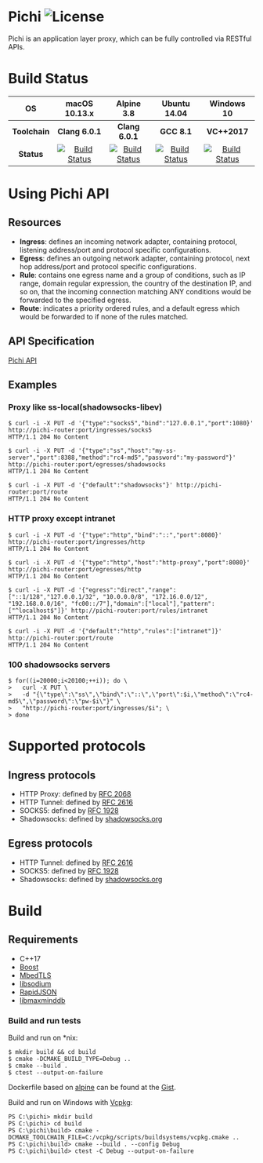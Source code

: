 # Pichi ![License](https://img.shields.io/badge/license-BSD%203--Clause-blue.svg)

Pichi is an application layer proxy, which can be fully controlled via RESTful APIs.

# Build Status

| OS | macOS 10.13.x | Alpine 3.8 | Ubuntu 14.04 | Windows 10 |
|:-------------:|:-----------------------------------------------------------------------------------------------------------------------:|:-----------------------------------------------------------------------------------------------------------------------:|:-----------------------------------------------------------------------------------------------------------------------:|:-----------------------------------------------------------------------------------------------------------------------------------------------------------------------------------------------------------------:|
| **Toolchain** | **Clang 6.0.1** | **Clang 6.0.1** | **GCC 8.1** | **VC++2017** |
| **Status** | [![Build Status](https://travis-ci.org/pichi-router/pichi.svg?branch=master)](https://travis-ci.org/pichi-router/pichi) | [![Build Status](https://travis-ci.org/pichi-router/pichi.svg?branch=master)](https://travis-ci.org/pichi-router/pichi) | [![Build Status](https://travis-ci.org/pichi-router/pichi.svg?branch=master)](https://travis-ci.org/pichi-router/pichi) | [![Build Status](https://ci.appveyor.com/api/projects/status/github/pichi-router/pichi?branch=appveyor&svg=true)](https://ci.appveyor.com/project/pichi-router/pichi) |

# Using Pichi API

## Resources

* **Ingress**: defines an incoming network adapter, containing protocol, listening address/port and protocol specific configurations.
* **Egress**: defines an outgoing network adapter, containing protocol, next hop address/port and protocol specific configurations.
* **Rule**: contains one egress name and a group of conditions, such as IP range, domain regular expression, the country of the destination IP, and so on, that the incoming connection matching ANY conditions would be forwarded to the specified egress.
* **Route**: indicates a priority ordered rules, and a default egress which would be forwarded to if none of the rules matched.

## API Specification

[Pichi API](https://app.swaggerhub.com/apis/pichi-router/pichi-api/1.0)

## Examples

### Proxy like ss-local(shadowsocks-libev)

```
$ curl -i -X PUT -d '{"type":"socks5","bind":"127.0.0.1","port":1080}' http://pichi-router:port/ingresses/socks5
HTTP/1.1 204 No Content

$ curl -i -X PUT -d '{"type":"ss","host":"my-ss-server","port":8388,"method":"rc4-md5","password":"my-password"}' http://pichi-router:port/egresses/shadowsocks
HTTP/1.1 204 No Content

$ curl -i -X PUT -d '{"default":"shadowsocks"}' http://pichi-router:port/route
HTTP/1.1 204 No Content

```

### HTTP proxy except intranet

```
$ curl -i -X PUT -d '{"type":"http","bind":"::","port":8080}' http://pichi-router:port/ingresses/http
HTTP/1.1 204 No Content

$ curl -i -X PUT -d '{"type":"http","host":"http-proxy","port":8080}' http://pichi-router:port/egresses/http
HTTP/1.1 204 No Content

$ curl -i -X PUT -d '{"egress":"direct","range":["::1/128","127.0.0.1/32", "10.0.0.0/8", "172.16.0.0/12", "192.168.0.0/16", "fc00::/7"],"domain":["local"],"pattern":["^localhost$"]}' http://pichi-router:port/rules/intranet
HTTP/1.1 204 No Content

$ curl -i -X PUT -d '{"default":"http","rules":["intranet"]}' http://pichi-router:port/route
HTTP/1.1 204 No Content

```

### 100 shadowsocks servers

```
$ for((i=20000;i<20100;++i)); do \
>   curl -X PUT \
>   -d "{\"type\":\"ss\",\"bind\":\"::\",\"port\":$i,\"method\":\"rc4-md5\",\"password\":\"pw-$i\"}" \
>   "http://pichi-router:port/ingresses/$i"; \
> done

```

# Supported protocols

## Ingress protocols

* HTTP Proxy: defined by [RFC 2068](https://www.ietf.org/rfc/rfc2068.txt)
* HTTP Tunnel: defined by [RFC 2616](https://www.ietf.org/rfc/rfc2817.txt)
* SOCKS5: defined by [RFC 1928](https://www.ietf.org/rfc/rfc1928.txt)
* Shadowsocks: defined by [shadowsocks.org](https://shadowsocks.org/en/spec/Protocol.html)

## Egress protocols

* HTTP Tunnel: defined by [RFC 2616](https://www.ietf.org/rfc/rfc2817.txt)
* SOCKS5: defined by [RFC 1928](https://www.ietf.org/rfc/rfc1928.txt)
* Shadowsocks: defined by [shadowsocks.org](https://shadowsocks.org/en/spec/Protocol.html)

# Build

## Requirements

* C++17
* [Boost](https://www.boost.org)
* [MbedTLS](https://tls.mbed.org)
* [libsodium](https://libsodium.org)
* [RapidJSON](http://rapidjson.org/)
* [libmaxminddb](http://maxmind.github.io/libmaxminddb/)

### Build and run tests

Build and run on *nix:

```
$ mkdir build && cd build
$ cmake -DCMAKE_BUILD_TYPE=Debug ..
$ cmake --build .
$ ctest --output-on-failure
```

Dockerfile based on [alpine](https://alpinelinux.org) can be found at the [Gist](https://gist.github.com/pichi-router/b8a6e3d04bf4d97339f1d40c017ce000).

Build and run on Windows with [Vcpkg](https://github.com/Microsoft/vcpkg):

```
PS C:\pichi> mkdir build
PS C:\pichi> cd build
PS C:\pichi\build> cmake -DCMAKE_TOOLCHAIN_FILE=C:/vcpkg/scripts/buildsystems/vcpkg.cmake ..
PS C:\pichi\build> cmake --build . --config Debug
PS C:\pichi\build> ctest -C Debug --output-on-failure
```
